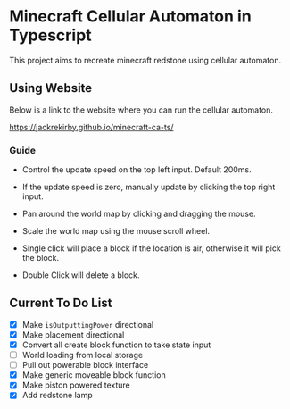 # Minecraft Cellular Automaton in Typescript

This project aims to recreate minecraft redstone using cellular automaton.

## Using Website

Below is a link to the website where you can run the cellular automaton.

https://jackrekirby.github.io/minecraft-ca-ts/

### Guide

- Control the update speed on the top left input. Default 200ms.
- If the update speed is zero, manually update by clicking the top right input.

- Pan around the world map by clicking and dragging the mouse.
- Scale the world map using the mouse scroll wheel.

- Single click will place a block if the location is air, otherwise it will pick the block.
- Double Click will delete a block.

## Current To Do List

- [x] Make `isOutputtingPower` directional
- [x] Make placement directional
- [x] Convert all create block function to take state input
- [ ] World loading from local storage
- [ ] Pull out powerable block interface
- [x] Make generic moveable block function
- [x] Make piston powered texture
- [x] Add redstone lamp
